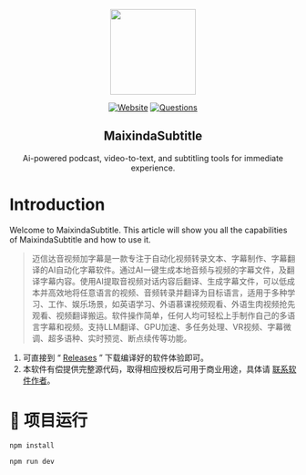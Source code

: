 
<p align="center">
  <a href="https://maixinda.com"><img src="https://github.com/maixinda/MaixindaSubtitle/blob/main/.github/favicon.ico" width="150px"></a>
</p>
<p align="center">
  <a href="https://maixinda.com"><img src="https://img.shields.io/badge/Official%20Website-maixinda.com-brightgreen?logo=Safari" alt="Website" /></a>
 <a href="https://maixinda.com/faq.html"><img src="https://img.shields.io/badge/Common Questions-maixinda.com-blue?logo=Safari" alt="Questions" /></a>	
</p>


<H2 align="center">MaixindaSubtitle</H2>
<p align="center">Ai-powered podcast, video-to-text, and subtitling tools for immediate experience.</p>


# Introduction
Welcome to MaixindaSubtitle. This article will show you all the capabilities of MaixindaSubtitle and how to use it.
> 迈信达音视频加字幕是一款专注于自动化视频转录文本、字幕制作、字幕翻译的AI自动化字幕软件。通过AI一键生成本地音频与视频的字幕文件，及翻译字幕内容。使用AI提取音视频对话内容后翻译、生成字幕文件，可以低成本并高效地将任意语言的视频、音频转录并翻译为目标语言，适用于多种学习、工作、娱乐场景，如英语学习、外语慕课视频观看、外语生肉视频抢先观看、视频翻译搬运。软件操作简单，任何人均可轻松上手制作自己的多语言字幕和视频。支持LLM翻译、GPU加速、多任务处理、VR视频、字幕微调、超多语种、实时预览、断点续传等功能。

1. 可直接到 “ [Releases](https://github.com/maixinda/MaixindaSubtitle/releases) ” 下载编译好的软件体验即可。
2. 本软件有偿提供完整源代码，取得相应授权后可用于商业用途，具体请 [联系软件作者](https://www.maixinda.com/contact.html)。


# 🚀 项目运行
```
npm install

npm run dev
```
